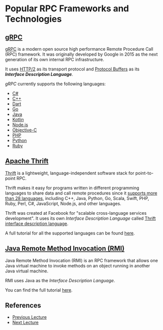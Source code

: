 # Popular RPC Frameworks and Technologies

## [gRPC](https://grpc.io/)

[gRPC](https://grpc.io/) is a modern open source high performance Remote Procedure Call (RPC) framework. It was originally developed by Google in 2015 as the next generation of its own internal RPC infrastructure.

It uses [HTTP/2](https://en.wikipedia.org/wiki/HTTP/2) as its transport protocol and [Protocol Buffers](https://protobuf.dev/) as its **_Interface Description Language_**.

_gRPC_ currently supports the following languages:

- [C#](https://grpc.io/docs/languages/csharp/)
- [C++](https://grpc.io/docs/languages/cpp/)
- [Dart](https://grpc.io/docs/languages/dart/)
- [Go](https://grpc.io/docs/languages/go/)
- [Java](https://grpc.io/docs/languages/java/)
- [Kotlin](https://grpc.io/docs/languages/kotlin/)
- [Node.js](https://grpc.io/docs/languages/node/)
- [Objective-C](https://grpc.io/docs/languages/objectivec/)
- [PHP](https://grpc.io/docs/languages/php/)
- [Python](https://grpc.io/docs/languages/python/)
- [Ruby](https://grpc.io/docs/languages/ruby/)

## [Apache Thrift](https://thrift.apache.org/)

[Thrift](https://thrift.apache.org/) is a lightweight, language-independent software stack for point-to-point RPC.

Thrift makes it easy for programs written in different programming languages to share data and call remote procedures since it [supports more than 28 languages](https://github.com/apache/thrift/blob/master/LANGUAGES.md), including C++, Java, Python, Go, Scala, Swift, PHP, Ruby, Perl, C#, JavaScript, Node.js, and other languages.

Thrift was created at Facebook for "scalable cross-language services development". It uses its own _Interface Description Language_ called [Thrift interface description language](https://thrift.apache.org/docs/idl).

A full tutorial for all the supported languages can be found [here](https://thrift.apache.org/tutorial/).

## [Java Remote Method Invocation (RMI)](https://docs.oracle.com/javase/tutorial/rmi/)

Java Remote Method Invocation (RMI) is an RPC framework that allows one Java virtual machine to invoke methods on an object running in another Java virtual machine.

RMI uses Java as the _Interface Description Language_.

You can find the full tutorial [here](https://docs.oracle.com/javase/tutorial/rmi/).

## References

- [Previous Lecture](./02%20-%20RPC.md)
- [Next Lecture](./04%20-%20REST%20API.md)
